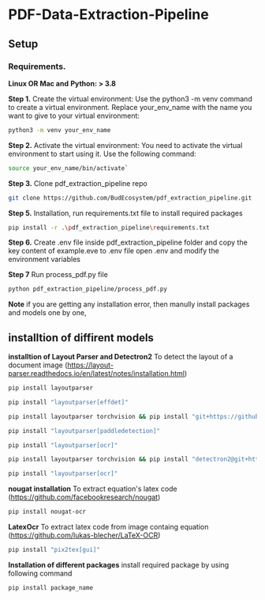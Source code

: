 # PDF-Data-Extraction-Pipeline

## Setup

### Requirements.
**Linux OR Mac and**
**Python: > 3.8**

**Step 1.**
Create the virtual environment: Use the python3 -m venv command to create a virtual environment. Replace your_env_name with the name you want to give to your virtual environment:
```bash
python3 -m venv your_env_name
```

**Step 2.**
Activate the virtual environment: You need to activate the virtual environment to start using it. Use the following command:

```bash
source your_env_name/bin/activate`
```

**Step 3.**
Clone pdf_extraction_pipeline repo

```bash
git clone https://github.com/BudEcosystem/pdf_extraction_pipeline.git
```

**Step 5.**
Installation, run requirements.txt file to install required packages

``` bash
pip install -r .\pdf_extraction_pipeline\requirements.txt
```

**Step 6.**
Create .env file inside pdf_extraction_pipeline folder and copy the key content of example.eve to .env file
open .env and modify the environment variables 

**Step 7**
Run process_pdf.py file

```bash 
python pdf_extraction_pipeline/process_pdf.py
```



**Note** 
if you are getting any installation error, then manully install packages and models one by one,

## installtion of diffirent models

**installtion of Layout Parser and Detectron2**
To detect the layout of a document image (https://layout-parser.readthedocs.io/en/latest/notes/installation.html)

```bash
pip install layoutparser	
```

```bash
pip install "layoutparser[effdet]"		
```

```bash
pip install layoutparser torchvision && pip install "git+https://github.com/facebookresearch/detectron2.git@v0.5#egg=detectron2"		
```

```bash
pip install "layoutparser[paddledetection]"		
```

```bash
pip install "layoutparser[ocr]"		
```

```bash
pip install layoutparser torchvision && pip install "detectron2@git+https://github.com/facebookresearch/detectron2.git@v0.5#egg=detectron2"

```
```bash
pip install "layoutparser[ocr]"	
```

**nougat installation**
To extract equation's latex code (https://github.com/facebookresearch/nougat)

```bash
pip install nougat-ocr
```

**LatexOcr**
To extract latex code from image containg equation (https://github.com/lukas-blecher/LaTeX-OCR)

```bash
pip install "pix2tex[gui]"
```

**Installation of different packages**
install required package by using following command

```bash
pip install package_name
```